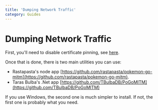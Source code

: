 ```yaml
---
title: 'Dumping Network Traffic'
category: Guides
---
```


# Dumping Network Traffic

First, you'll need to disable certificate pinning, see [here](un-nning).  

Once that is done, there is two main utilities you can use:  
 - Rastapasta's node app [https://github.com/rastapasta/pokemon-go-mitm](https://github.com/rastapasta/pokemon-go-mitm).
 - Taras Bulba's .Net app [https://github.com/TBulbaDB/PoGoMITM](https://github.com/TBulbaDB/PoGoMITM)

If you use Windows, the second one is much simpler to install. If not, the first one is probably what you need.
